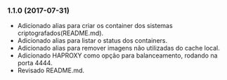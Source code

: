 ### 1.1.0 (2017-07-31)

  * Adicionado alias para criar os container dos sistemas criptografados(README.md).
  * Adicionado alias para listar o status dos containers.
  * Adicionado alias para remover imagens não utilizadas do cache local.
  * Adicionado HAPROXY como opção para balanceamento, rodando na porta 4444.
  * Revisado README.md.